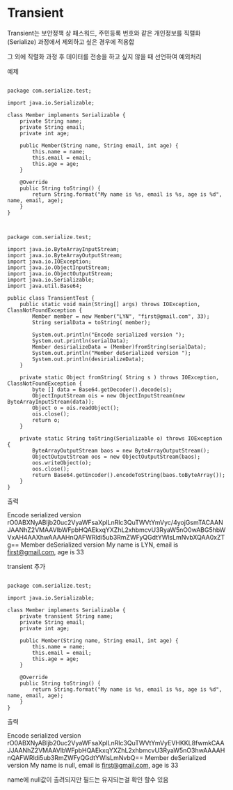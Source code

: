 Transient
======
Transient는 보안정책 상 패스워드, 주민등록 번호와 같은 개인정보를 직렬화(Serialize) 과정에서 제외하고 싶은 경우에 적용합

그 외에 직렬화 과정 후 데이터를 전송을 하고 싶지 않을 때 선언하여 예외처리

예제

<pre><code>
package com.serialize.test;

import java.io.Serializable;

class Member implements Serializable {
	private String name;
	private String email;
	private int age;
	
	public Member(String name, String email, int age) {
		this.name = name;
		this.email = email;
		this.age = age;
	}
	
	@Override
	public String toString() {
		return String.format("My name is %s, email is %s, age is %d", name, email, age);
	}
}

</code></pre>

<pre><code>
package com.serialize.test;

import java.io.ByteArrayInputStream;
import java.io.ByteArrayOutputStream;
import java.io.IOException;
import java.io.ObjectInputStream;
import java.io.ObjectOutputStream;
import java.io.Serializable;
import java.util.Base64;

public class TransientTest {
	public static void main(String[] args) throws IOException, ClassNotFoundException {
		Member member = new Member("LYN", "first@gmail.com", 33);
		String serialData = toString( member);
		
		System.out.println("Encode serialized version ");
		System.out.println(serialData);
		Member desirializeData = (Member)fromString(serialData);
		System.out.println("Member deSerialized version ");
		System.out.println(desirializeData);
	}
	
	private static Object fromString( String s ) throws IOException, ClassNotFoundException {
		byte [] data = Base64.getDecoder().decode(s);
		ObjectInputStream ois = new ObjectInputStream(new ByteArrayInputStream(data));
		Object o = ois.readObject();
		ois.close();
		return o;
	}
	
	private static String toString(Serializable o) throws IOException {
		ByteArrayOutputStream baos = new ByteArrayOutputStream();
		ObjectOutputStream oos = new ObjectOutputStream(baos);
		oos.writeObject(o);
		oos.close();
		return Base64.getEncoder().encodeToString(baos.toByteArray());
	}
}
</code></pre>

출력

Encode serialized version 
rO0ABXNyABljb20uc2VyaWFsaXplLnRlc3QuTWVtYmVyc/4yojGsmTACAANJAANhZ2VMAAVlbWFpbHQAEkxqYXZhL2xhbmcvU3RyaW5nO0wABG5hbWVxAH4AAXhwAAAAHnQAFWRldi5ub3RmZWFyQGdtYWlsLmNvbXQAA0xZTg==
Member deSerialized version 
My name is LYN, email is first@gmail.com, age is 33


transient 추가

<pre><code>
package com.serialize.test;

import java.io.Serializable;

class Member implements Serializable {
	private transient String name;
	private String email;
	private int age;
	
	public Member(String name, String email, int age) {
		this.name = name;
		this.email = email;
		this.age = age;
	}
	
	@Override
	public String toString() {
		return String.format("My name is %s, email is %s, age is %d", name, email, age);
	}
}
</code></pre>



출력

Encode serialized version 
rO0ABXNyABljb20uc2VyaWFsaXplLnRlc3QuTWVtYmVyEVHKKL8fwmkCAAJJAANhZ2VMAAVlbWFpbHQAEkxqYXZhL2xhbmcvU3RyaW5nO3hwAAAAHnQAFWRldi5ub3RmZWFyQGdtYWlsLmNvbQ==
Member deSerialized version 
My name is null, email is first@gmail.com, age is 33


name에 null값이 출려되지만 필드는 유지되는걸 확인 할수 있음
